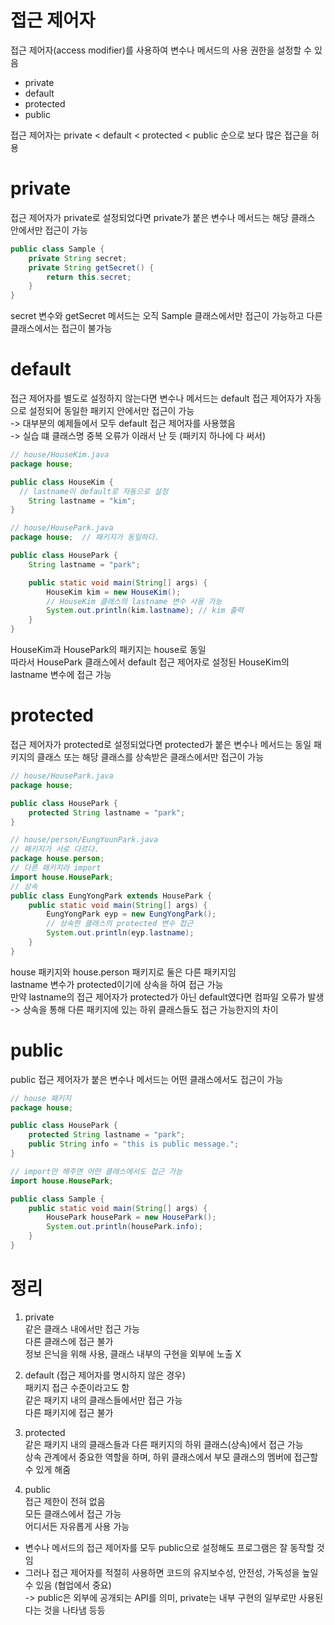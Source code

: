 # 접근 제어자
접근 제어자(access modifier)를 사용하여 변수나 메서드의 사용 권한을 설정할 수 있음   
   
- private   
- default   
- protected   
- public   
   
접근 제어자는 private < default < protected < public 순으로 보다 많은 접근을 허용   
   
# private
접근 제어자가 private로 설정되었다면 private가 붙은 변수나 메서드는 해당 클래스 안에서만 접근이 가능   
```Java
public class Sample {
    private String secret;
    private String getSecret() {
        return this.secret;
    }
}
```
secret 변수와 getSecret 메서드는 오직 Sample 클래스에서만 접근이 가능하고 다른 클래스에서는 접근이 불가능   

# default
접근 제어자를 별도로 설정하지 않는다면 변수나 메서드는 default 접근 제어자가 자동으로 설정되어 동일한 패키지 안에서만 접근이 가능   
-> 대부분의 예제들에서 모두 default 접근 제어자를 사용했음   
-> 실습 떄 클래스명 중복 오류가 이래서 난 듯 (패키지 하나에 다 써서)   

```Java
// house/HouseKim.java
package house;

public class HouseKim {
  // lastname이 default로 자동으로 설정
    String lastname = "kim";  
}
```
```Java
// house/HousePark.java
package house;  // 패키지가 동일하다.

public class HousePark {
    String lastname = "park";

    public static void main(String[] args) {
        HouseKim kim = new HouseKim();
        // HouseKim 클래스의 lastname 변수 사용 가능
        System.out.println(kim.lastname); // kim 출력 
    }
}

```
HouseKim과 HousePark의 패키지는 house로 동일   
따라서 HousePark 클래스에서 default 접근 제어자로 설정된 HouseKim의 lastname 변수에 접근 가능   

# protected
접근 제어자가 protected로 설정되었다면 protected가 붙은 변수나 메서드는 동일 패키지의 클래스 또는 해당 클래스를 상속받은 클래스에서만 접근이 가능   
```Java
// house/HousePark.java
package house;  

public class HousePark {
    protected String lastname = "park";
}
```
```Java
// house/person/EungYounPark.java
// 패키지가 서로 다르다.
package house.person;  
// 다른 패키지라 import
import house.HousePark;
// 상속
public class EungYongPark extends HousePark {  
    public static void main(String[] args) {
        EungYongPark eyp = new EungYongPark();
        // 상속한 클래스의 protected 변수 접근
        System.out.println(eyp.lastname);  
    }
}
```
house 패키지와 house.person 패키지로 둘은 다른 패키지임   
lastname 변수가 protected이기에 상속을 하여 접근 가능   
만약 lastname의 접근 제어자가 protected가 아닌 default였다면 컴파일 오류가 발생   
-> 상속을 통해 다른 패키지에 있는 하위 클래스들도 접근 가능한지의 차이   

# public
public 접근 제어자가 붙은 변수나 메서드는 어떤 클래스에서도 접근이 가능   
```Java
// house 패키지
package house;

public class HousePark {
    protected String lastname = "park";
    public String info = "this is public message.";
}
```
```Java
// import만 해주면 어떤 클래스에서도 접근 가능
import house.HousePark;

public class Sample {
    public static void main(String[] args) {
        HousePark housePark = new HousePark();
        System.out.println(housePark.info);
    }
}
```

# 정리
1. private   
같은 클래스 내에서만 접근 가능   
다른 클래스에 접근 불가   
정보 은닉을 위해 사용, 클래스 내부의 구현을 외부에 노출 X   
   
2. default (접근 제어자를 명시하지 않은 경우)   
패키지 접근 수준이라고도 함   
같은 패키지 내의 클래스들에서만 접근 가능   
다른 패키지에 접근 불가   
   
3. protected   
같은 패키지 내의 클래스들과 다른 패키지의 하위 클래스(상속)에서 접근 가능   
상속 관계에서 중요한 역할을 하며, 하위 클래스에서 부모 클래스의 멤버에 접근할 수 있게 해줌   
   
4. public   
접근 제한이 전혀 없음   
모든 클래스에서 접근 가능   
어디서든 자유롭게 사용 가능   
   
- 변수나 메서드의 접근 제어자를 모두 public으로 설정해도 프로그램은 잘 동작할 것임   
- 그러나 접근 제어자를 적절히 사용하면 코드의 유지보수성, 안전성, 가독성을 높일 수 있음 (협업에서 중요)   
-> public은 외부에 공개되는 API를 의미, private는 내부 구현의 일부로만 사용된다는 것을 나타냄 등등